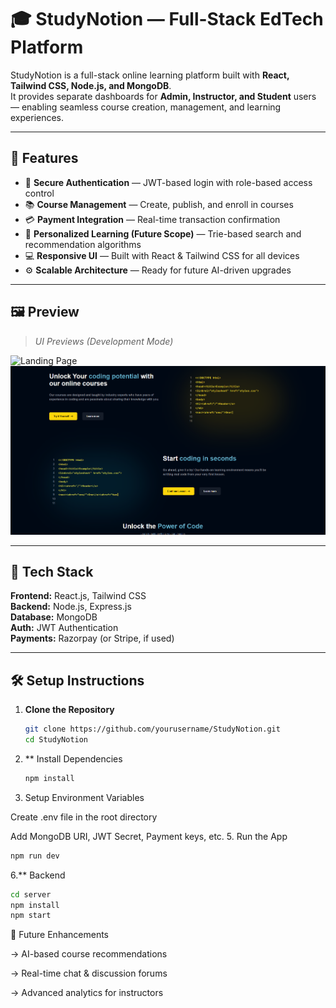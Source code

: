 # 🎓 StudyNotion — Full-Stack EdTech Platform

StudyNotion is a full-stack online learning platform built with **React, Tailwind CSS, Node.js, and MongoDB**.  
It provides separate dashboards for **Admin, Instructor, and Student** users — enabling seamless course creation, management, and learning experiences.

---

## 🚀 Features

- 🔐 **Secure Authentication** — JWT-based login with role-based access control  
- 📚 **Course Management** — Create, publish, and enroll in courses  
- 💳 **Payment Integration** — Real-time transaction confirmation  
- 🧠 **Personalized Learning (Future Scope)** — Trie-based search and recommendation algorithms  
- 💻 **Responsive UI** — Built with React & Tailwind CSS for all devices  
- ⚙️ **Scalable Architecture** — Ready for future AI-driven upgrades  

---

## 🖼️ Preview

> *UI Previews (Development Mode)*  

![Landing Page](./src/assets/image1.png)
![Dashboard Preview](StudyNotion/src/assets/Image2.png)

---

## 🧩 Tech Stack

**Frontend:** React.js, Tailwind CSS  
**Backend:** Node.js, Express.js  
**Database:** MongoDB  
**Auth:** JWT Authentication  
**Payments:** Razorpay (or Stripe, if used)

---

## 🛠️ Setup Instructions

1. **Clone the Repository**
   ```bash
   git clone https://github.com/yourusername/StudyNotion.git
   cd StudyNotion
3. ** Install Dependencies
   ```bash
   npm install
4. Setup Environment Variables

Create .env file in the root directory

Add MongoDB URI, JWT Secret, Payment keys, etc.
5. Run the App
  ```bash
npm run dev
```
6.** Backend
   ```bash
  cd server
npm install
npm start
```
🧠 Future Enhancements

-> AI-based course recommendations

-> Real-time chat & discussion forums

-> Advanced analytics for instructors
